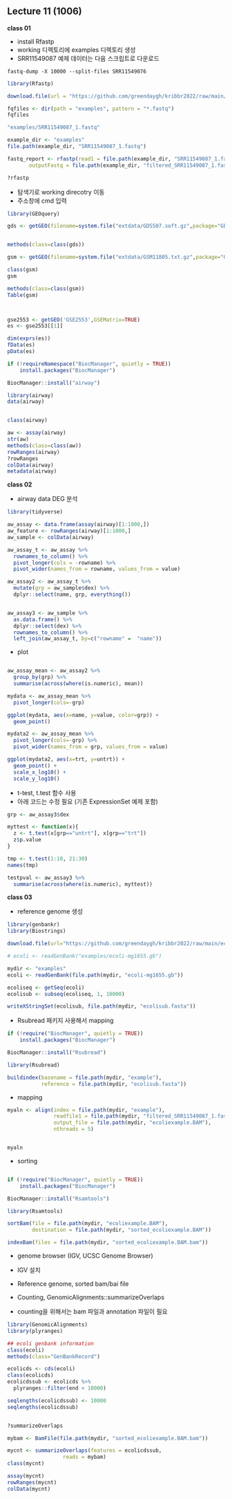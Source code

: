 ## Lecture 11 (1006)

**class 01**

- install Rfastp 
- working 디렉토리에 examples 디렉토리 생성
- SRR11549087 예제 데이터는 다음 스크립트로 다운로드 

~~~
fastq-dump -X 10000 --split-files SRR11549076
~~~


```r
library(Rfastp)

download.file(url = "https://github.com/greendaygh/kribbr2022/raw/main/fastq/SRR11549087_1.fastq", destfile = "examples/SRR11549087_1.fastq")

fqfiles <- dir(path = "examples", pattern = "*.fastq")
fqfiles 

"examples/SRR11549087_1.fastq"

example_dir <- "examples"
file.path(example_dir, "SRR11549087_1.fastq")

fastq_report <- rfastp(read1 = file.path(example_dir, "SRR11549087_1.fastq"),
       outputFastq = file.path(example_dir, "filtered_SRR11549087_1.fastq"))

?rfastp

```


- 탐색기로 working direcotry 이동
- 주소창에 cmd 입력


```r
library(GEOquery)

gds <- getGEO(filename=system.file("extdata/GDS507.soft.gz",package="GEOquery"))


methods(class=class(gds))

gsm <- getGEO(filename=system.file("extdata/GSM11805.txt.gz",package="GEOquery"))

class(gsm)
gsm

methods(class=class(gsm))
Table(gsm)

```




```r


gse2553 <- getGEO('GSE2553',GSEMatrix=TRUE)
es <- gse2553[[1]]

dim(exprs(es))
fData(es)
pData(es)

```



```r
if (!requireNamespace("BiocManager", quietly = TRUE))
    install.packages("BiocManager")

BiocManager::install("airway")
```



```r
library(airway)
data(airway)


class(airway)

aw <- assay(airway)
str(aw)
methods(class=class(aw))
rowRanges(airway)
?rowRanges
colData(airway)
metadata(airway)
```





**class 02**

- airway data DEG 분석


```r
library(tidyverse)

aw_assay <- data.frame(assay(airway)[1:1000,])
aw_feature <- rowRanges(airway)[1:1000,]
aw_sample <- colData(airway)

aw_assay_t <- aw_assay %>% 
  rownames_to_column() %>% 
  pivot_longer(cols = -rowname) %>% 
  pivot_wider(names_from = rowname, values_from = value)

aw_assay2 <- aw_assay_t %>% 
  mutate(grp = aw_sample$dex) %>% 
  dplyr::select(name, grp, everything()) 


aw_assay3 <- aw_sample %>% 
  as.data.frame() %>% 
  dplyr::select(dex) %>% 
  rownames_to_column() %>% 
  left_join(aw_assay_t, by=c("rowname" =  "name")) 

```

- plot


```r

aw_assay_mean <- aw_assay2 %>% 
  group_by(grp) %>% 
  summarise(across(where(is.numeric), mean))

mydata <- aw_assay_mean %>% 
  pivot_longer(cols=-grp) 

ggplot(mydata, aes(x=name, y=value, color=grp)) +
  geom_point()

mydata2 <- aw_assay_mean %>% 
  pivot_longer(cols=-grp) %>% 
  pivot_wider(names_from = grp, values_from = value)

ggplot(mydata2, aes(x=trt, y=untrt)) +
  geom_point() + 
  scale_x_log10() +
  scale_y_log10()

```


- t-test, t.test 함수 사용 
- 아래 코드는 수정 필요 (기존 ExpressionSet 예제 포함)


```r
grp <- aw_assay3$dex

myttest <- function(x){
  z <- t.test(x[grp=="untrt"], x[grp=="trt"])
  z$p.value
}

tmp <- t.test(1:10, 21:30)
names(tmp)

testpval <- aw_assay3 %>% 
  summarise(across(where(is.numeric), myttest))

```

**class 03**

- reference genome 생성 


```r
library(genbankr)
library(Biostrings)

download.file(url="https://github.com/greendaygh/kribbr2022/raw/main/ecoli-mg1655.gb", destfile="examples/ecoli-mg1655.gb")

# ecoli <- readGenBank("examples/ecoli-mg1655.gb")

mydir <- "examples"
ecoli <- readGenBank(file.path(mydir, "ecoli-mg1655.gb"))

ecoliseq <- getSeq(ecoli)
ecolisub <- subseq(ecoliseq, 1, 10000)

writeXStringSet(ecolisub, file.path(mydir, "ecolisub.fasta"))

```

- Rsubread 패키지 사용해서 mapping


```r
if (!require("BiocManager", quietly = TRUE))
    install.packages("BiocManager")

BiocManager::install("Rsubread")

```



```r
library(Rsubread)

buildindex(basename = file.path(mydir, "example"),
           reference = file.path(mydir, "ecolisub.fasta"))
```


- mapping


```r
myaln <- align(index = file.path(mydir, "example"),
               readfile1 = file.path(mydir, "filtered_SRR11549087_1.fastq_R1.fastq.gz"),
               output_file = file.path(mydir, "ecoliexample.BAM"),
               nthreads = 5)


myaln

```

- sorting


```r

if (!require("BiocManager", quietly = TRUE))
    install.packages("BiocManager")

BiocManager::install("Rsamtools")

```



```r
library(Rsamtools)

sortBam(file = file.path(mydir, "ecoliexample.BAM"),
        destination = file.path(mydir, "sorted_ecoliexample.BAM"))

indexBam(files = file.path(mydir, "sorted_ecoliexample.BAM.bam"))

```


- genome browser (IGV, UCSC Genome Browser)
- IGV 설치
- Reference genome, sorted bam/bai file 

- Counting, GenomicAlignments::summarizeOverlaps
- counting을 위해서는 bam 파일과 annotation 파일이 필요



```r
library(GenomicAlignments)
library(plyranges)

## ecoli genbank information
class(ecoli)
methods(class="GenBankRecord")

ecolicds <- cds(ecoli)
class(ecolicds)
ecolicdssub <- ecolicds %>% 
  plyranges::filter(end < 10000)

seqlengths(ecolicdssub) <- 10000
seqlengths(ecolicdssub)


?summarizeOverlaps

mybam <- BamFile(file.path(mydir, "sorted_ecoliexample.BAM.bam"))

mycnt <- summarizeOverlaps(features = ecolicdssub,
                  reads = mybam)
class(mycnt)

assay(mycnt)
rowRanges(mycnt)
colData(mycnt)
```


















